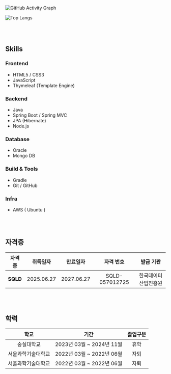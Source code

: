<!--### 안녕하세요

#### ![Typing SVG](https://readme-typing-svg.herokuapp.com?font=Fira+Code&size=18&pause=1000&color=E0DACF&center=false&vCenter=false&width=435&lines=송효준입니다;FullStack💻)-->

![GitHub Activity Graph](https://github-readme-activity-graph.vercel.app/graph?username=songhyojun0228&bg_color=E0DACF&color=1B2028&line=9C3B40&point=9C3B40&area=true&hide_border=true)

![Top Langs](https://github-readme-stats.vercel.app/api/top-langs/?username=songhyojun0228&layout=compact&theme=tokyonight)

<!--![JavaScript](https://img.shields.io/badge/JavaScript-F7DF1E?style=for-the-badge&logo=javascript&logoColor=black)
 ![Node.js](https://img.shields.io/badge/Node.js-339933?style=for-the-badge&logo=nodedotjs&logoColor=white) -->

<br><br>

## Skills

### Frontend
- HTML5 / CSS3
- JavaScript
- Thymeleaf (Template Engine)

### Backend
- Java
- Spring Boot / Spring MVC
- JPA (Hibernate)
- Node.js

### Database
- Oracle
- Mongo DB

### Build & Tools
- Gradle
- Git / GitHub

### Infra
- AWS ( Ubuntu )
  
<br><br>

## 자격증
| 자격증 | 취득일자 | 만료일자 | 자격 번호 | 발급 기관 |
|:-:|:-:|:-:|:-:|:-:|
| **SQLD** | 2025.06.27 | 2027.06.27 | SQLD-057012725 | 한국데이터산업진흥원 |

<br><br>

## 학력
| 학교 | 기간 | 졸업구분 |
|:-:|:-:|:-:|
| 숭실대학교 | 2023년 03월 ~ 2024년 11월 | 휴학 |
| 서울과학기술대학교 | 2022년 03월 ~ 2022년 06월 | 자퇴 |
| 서울과학기술대학교 | 2022년 03월 ~ 2022년 06월 | 자퇴 |

